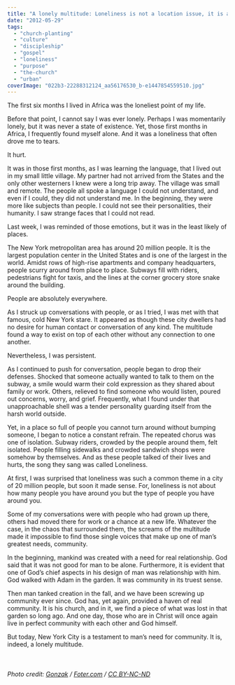 ```yaml
---
title: "A lonely multitude: Loneliness is not a location issue, it is a heart issue"
date: "2012-05-29"
tags: 
  - "church-planting"
  - "culture"
  - "discipleship"
  - "gospel"
  - "loneliness"
  - "purpose"
  - "the-church"
  - "urban"
coverImage: "022b3-22288312124_aa56176530_b-e1447854559510.jpg"
---
```


The first six months I lived in Africa was the loneliest point of my life.

Before that point, I cannot say I was ever lonely. Perhaps I was momentarily lonely, but it was never a state of existence. Yet, those first months in Africa, I frequently found myself alone. And it was a loneliness that often drove me to tears.

It hurt.

It was in those first months, as I was learning the language, that I lived out in my small little village. My partner had not arrived from the States and the only other westerners I knew were a long trip away. The village was small and remote. The people all spoke a language I could not understand, and even if I could, they did not understand me. In the beginning, they were more like subjects than people. I could not see their personalities, their humanity. I saw strange faces that I could not read.

Last week, I was reminded of those emotions, but it was in the least likely of places.

The New York metropolitan area has around 20 million people. It is the largest population center in the United States and is one of the largest in the world. Amidst rows of high-rise apartments and company headquarters, people scurry around from place to place. Subways fill with riders, pedestrians fight for taxis, and the lines at the corner grocery store snake around the building.

People are absolutely everywhere.

As I struck up conversations with people, or as I tried, I was met with that famous, cold New York stare. It appeared as though these city dwellers had no desire for human contact or conversation of any kind. The multitude found a way to exist on top of each other without any connection to one another.

Nevertheless, I was persistent.

As I continued to push for conversation, people began to drop their defenses. Shocked that someone actually wanted to talk to them on the subway, a smile would warm their cold expression as they shared about family or work. Others, relieved to find someone who would listen, poured out concerns, worry, and grief. Frequently, what I found under that unapproachable shell was a tender personality guarding itself from the harsh world outside.

Yet, in a place so full of people you cannot turn around without bumping someone, I began to notice a constant refrain. The repeated chorus was one of isolation. Subway riders, crowded by the people around them, felt isolated. People filling sidewalks and crowded sandwich shops were somehow by themselves. And as these people talked of their lives and hurts, the song they sang was called Loneliness.

At first, I was surprised that loneliness was such a common theme in a city of 20 million people, but soon it made sense. For, loneliness is not about how many people you have around you but the type of people you have around you.

Some of my conversations were with people who had grown up there, others had moved there for work or a chance at a new life. Whatever the case, in the chaos that surrounded them, the screams of the multitude made it impossible to find those single voices that make up one of man’s greatest needs, community.

In the beginning, mankind was created with a need for real relationship. God said that it was not good for man to be alone. Furthermore, it is evident that one of God’s chief aspects in his design of man was relationship with him. God walked with Adam in the garden. It was community in its truest sense.

Then man tanked creation in the fall, and we have been screwing up community ever since. God has, yet again, provided a haven of real community. It is his church, and in it, we find a piece of what was lost in that garden so long ago. And one day, those who are in Christ will once again live in perfect community with each other and God himself.

But today, New York City is a testament to man’s need for community. It is, indeed, a lonely multitude.

 

###### _Photo credit: [Gonzak](https://www.flickr.com/photos/gonzak/22288312124/) / [Foter.com](http://foter.com/) / [CC BY-NC-ND](http://creativecommons.org/licenses/by-nc-nd/2.0/)_
